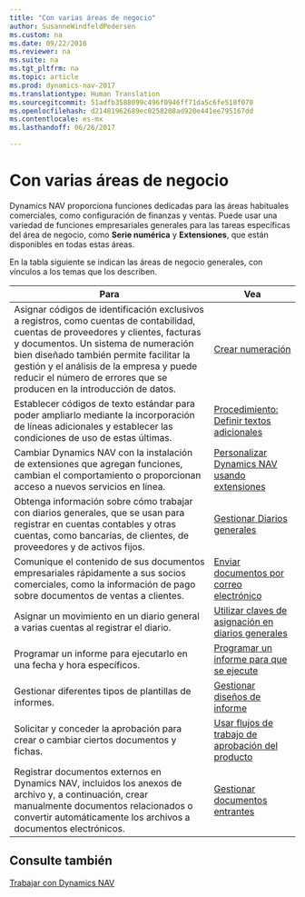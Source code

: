 ```yaml
---
title: "Con varias áreas de negocio"
author: SusanneWindfeldPedersen
ms.custom: na
ms.date: 09/22/2016
ms.reviewer: na
ms.suite: na
ms.tgt_pltfrm: na
ms.topic: article
ms.prod: dynamics-nav-2017
ms.translationtype: Human Translation
ms.sourcegitcommit: 51adfb3588099c496f0946ff71da5c6fe518f070
ms.openlocfilehash: d21481962689ec0258208ad920e441ee795167dd
ms.contentlocale: es-mx
ms.lasthandoff: 06/26/2017

---
```


# <a name="across-business-areas"></a>Con varias áreas de negocio

Dynamics NAV proporciona funciones dedicadas para las áreas habituales comerciales, como configuración de finanzas y ventas. Puede usar una variedad de funciones empresariales generales para las tareas específicas del área de negocio, como **Serie numérica** y **Extensiones**, que están disponibles en todas estas áreas.

En la tabla siguiente se indican las áreas de negocio generales, con vínculos a los temas que los describen.

|Para   |Vea   |
|-----|------|
|Asignar códigos de identificación exclusivos a registros, como cuentas de contabilidad, cuentas de proveedores y clientes, facturas y documentos. Un sistema de numeración bien diseñado también permite facilitar la gestión y el análisis de la empresa y puede reducir el número de errores que se producen en la introducción de datos.|[Crear numeración](ui-create-number-series.md)|
|Establecer códigos de texto estándar para poder ampliarlo mediante la incorporación de líneas adicionales y establecer las condiciones de uso de estas últimas.|[Procedimiento: Definir textos adicionales](ui-how-define-ext-text.md)|
|Cambiar Dynamics NAV con la instalación de extensiones que agregan funciones, cambian el comportamiento o proporcionan acceso a nuevos servicios en línea.|[Personalizar Dynamics NAV usando extensiones](ui-extensions.md)|
|Obtenga información sobre cómo trabajar con diarios generales, que se usan para registrar en cuentas contables y otras cuentas, como bancarias, de clientes, de proveedores y de activos fijos.|[Gestionar Diarios generales](ui-work-general-journals.md)|
|Comunique el contenido de sus documentos empresariales rápidamente a sus socios comerciales, como la información de pago sobre documentos de ventas a clientes.|[Enviar documentos por correo electrónico](ui-how-send-documents-email.md)|
|Asignar un movimiento en un diario general a varias cuentas al registrar el diario.|[Utilizar claves de asignación en diarios generales](ui-how-use-allocation-keys-general-journals.md)|
|Programar un informe para ejecutarlo en una fecha y hora específicos.|[Programar un informe para que se ejecute](ui-schedule-report.md)|
|Gestionar diferentes tipos de plantillas de informes.|[Gestionar diseños de informe](ui-manage-report-layouts.md)|
|Solicitar y conceder la aprobación para crear o cambiar ciertos documentos y fichas.|[Usar flujos de trabajo de aprobación del producto](across-how-use-approval-workflows.md)|
|Registrar documentos externos en Dynamics NAV, incluidos los anexos de archivo y, a continuación, crear manualmente documentos relacionados o convertir automáticamente los archivos a documentos electrónicos.|[Gestionar documentos entrantes](across-income-documents.md)|

## <a name="see-also"></a>Consulte también
[Trabajar con Dynamics NAV](ui-work-product.md)


